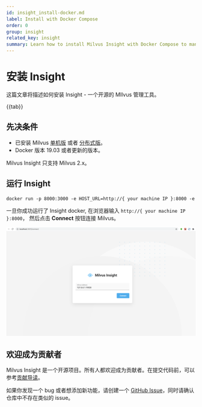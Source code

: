 ```yaml
---
id: insight_install-docker.md
label: Install with Docker Compose
order: 0
group: insight
related_key: insight
summary: Learn how to install Milvus Insight with Docker Compose to manage your Milvus service.
---
```


# 安装 Insight

这篇文章将描述如何安装 Insight - 一个开源的 MIlvus 管理工具。

{{tab}}

## 先决条件

- 已安装 Milvus [单机版](install_standalone-docker.md) 或者 [分布式版](install_cluster-docker.md)。
- Docker 版本 19.03 或者更新的版本。

<div class="alert note">
Milvus Insight 只支持 Milvus 2.x。
</div>

## 运行 Insight

```Apache
docker run -p 8000:3000 -e HOST_URL=http://{ your machine IP }:8000 -e MILVUS_URL={your machine IP}:19530 milvusdb/milvus-insight:latest
```

一旦你成功运行了 Insight docker, 在浏览器输入 `http://{ your machine IP }:8000`，
然后点击 **Connect** 按钮连接 Milvus。

![Insight_install](../../../../assets/insight_install.png)

## 欢迎成为贡献者

Milvus Insight 是一个开源项目。所有人都欢迎成为贡献者。在提交代码前，可以参考[贡献导读](https://github.com/milvus-io/milvus-insight#-building-and-running-milvus-insight-andor-contributing-code)。

如果你发现一个 bug 或者想添加新功能，请创建一个 [GitHub Issue](https://github.com/milvus-io/milvus-insight/issues/new/choose)，同时请确认仓库中不存在类似的 issue。
